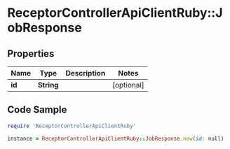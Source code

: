 # ReceptorControllerApiClientRuby::JobResponse

## Properties

Name | Type | Description | Notes
------------ | ------------- | ------------- | -------------
**id** | **String** |  | [optional] 

## Code Sample

```ruby
require 'ReceptorControllerApiClientRuby'

instance = ReceptorControllerApiClientRuby::JobResponse.new(id: null)
```


